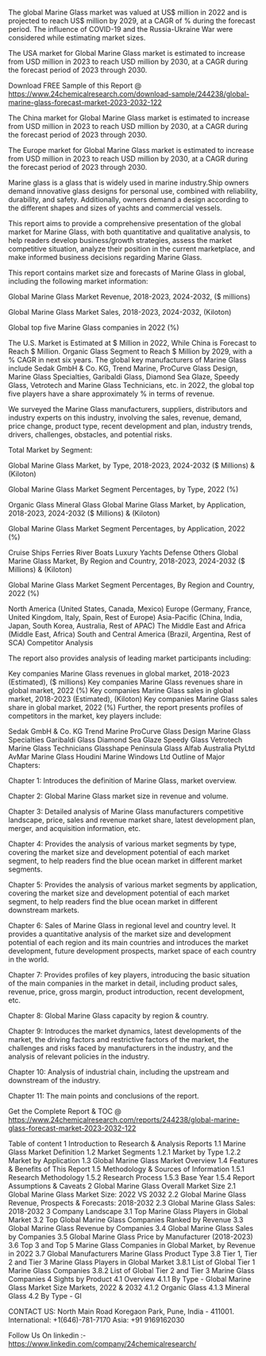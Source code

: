 The global Marine Glass market was valued at US$ million in 2022 and is projected to reach US$ million by 2029, at a CAGR of % during the forecast period. The influence of COVID-19 and the Russia-Ukraine War were considered while estimating market sizes.

The USA market for Global Marine Glass market is estimated to increase from USD million in 2023 to reach USD million by 2030, at a CAGR during the forecast period of 2023 through 2030.

Download FREE Sample of this Report @ https://www.24chemicalresearch.com/download-sample/244238/global-marine-glass-forecast-market-2023-2032-122

The China market for Global Marine Glass market is estimated to increase from USD million in 2023 to reach USD million by 2030, at a CAGR during the forecast period of 2023 through 2030.

The Europe market for Global Marine Glass market is estimated to increase from USD million in 2023 to reach USD million by 2030, at a CAGR during the forecast period of 2023 through 2030.

Marine glass is a glass that is widely used in marine industry.Ship owners demand innovative glass designs for personal use, combined with reliability, durability, and safety. Additionally, owners demand a design according to the different shapes and sizes of yachts and commercial vessels.

This report aims to provide a comprehensive presentation of the global market for Marine Glass, with both quantitative and qualitative analysis, to help readers develop business/growth strategies, assess the market competitive situation, analyze their position in the current marketplace, and make informed business decisions regarding Marine Glass.

This report contains market size and forecasts of Marine Glass in global, including the following market information:

Global Marine Glass Market Revenue, 2018-2023, 2024-2032, ($ millions)

Global Marine Glass Market Sales, 2018-2023, 2024-2032, (Kiloton)

Global top five Marine Glass companies in 2022 (%)

The U.S. Market is Estimated at $ Million in 2022, While China is Forecast to Reach $ Million.
Organic Glass Segment to Reach $ Million by 2029, with a % CAGR in next six years.
The global key manufacturers of Marine Glass include Sedak GmbH & Co. KG, Trend Marine, ProCurve Glass Design, Marine Glass Specialties, Garibaldi Glass, Diamond Sea Glaze, Speedy Glass, Vetrotech and Marine Glass Technicians, etc. in 2022, the global top five players have a share approximately % in terms of revenue.

We surveyed the Marine Glass manufacturers, suppliers, distributors and industry experts on this industry, involving the sales, revenue, demand, price change, product type, recent development and plan, industry trends, drivers, challenges, obstacles, and potential risks.

Total Market by Segment:

Global Marine Glass Market, by Type, 2018-2023, 2024-2032 ($ Millions) & (Kiloton)

Global Marine Glass Market Segment Percentages, by Type, 2022 (%)

Organic Glass
Mineral Glass
Global Marine Glass Market, by Application, 2018-2023, 2024-2032 ($ Millions) & (Kiloton)

Global Marine Glass Market Segment Percentages, by Application, 2022 (%)

Cruise Ships
Ferries
River Boats
Luxury Yachts
Defense
Others
Global Marine Glass Market, By Region and Country, 2018-2023, 2024-2032 ($ Millions) & (Kiloton)

Global Marine Glass Market Segment Percentages, By Region and Country, 2022 (%)

North America (United States, Canada, Mexico)
Europe (Germany, France, United Kingdom, Italy, Spain, Rest of Europe)
Asia-Pacific (China, India, Japan, South Korea, Australia, Rest of APAC)
The Middle East and Africa (Middle East, Africa)
South and Central America (Brazil, Argentina, Rest of SCA)
Competitor Analysis

The report also provides analysis of leading market participants including:

Key companies Marine Glass revenues in global market, 2018-2023 (Estimated), ($ millions)
Key companies Marine Glass revenues share in global market, 2022 (%)
Key companies Marine Glass sales in global market, 2018-2023 (Estimated), (Kiloton)
Key companies Marine Glass sales share in global market, 2022 (%)
Further, the report presents profiles of competitors in the market, key players include:

Sedak GmbH & Co. KG
Trend Marine
ProCurve Glass Design
Marine Glass Specialties
Garibaldi Glass
Diamond Sea Glaze
Speedy Glass
Vetrotech
Marine Glass Technicians
Glasshape
Peninsula Glass
Alfab Australia PtyLtd
AvMar Marine Glass
Houdini Marine Windows Ltd
Outline of Major Chapters:

Chapter 1: Introduces the definition of Marine Glass, market overview.

Chapter 2: Global Marine Glass market size in revenue and volume.

Chapter 3: Detailed analysis of Marine Glass manufacturers competitive landscape, price, sales and revenue market share, latest development plan, merger, and acquisition information, etc.

Chapter 4: Provides the analysis of various market segments by type, covering the market size and development potential of each market segment, to help readers find the blue ocean market in different market segments.

Chapter 5: Provides the analysis of various market segments by application, covering the market size and development potential of each market segment, to help readers find the blue ocean market in different downstream markets.

Chapter 6: Sales of Marine Glass in regional level and country level. It provides a quantitative analysis of the market size and development potential of each region and its main countries and introduces the market development, future development prospects, market space of each country in the world.

Chapter 7: Provides profiles of key players, introducing the basic situation of the main companies in the market in detail, including product sales, revenue, price, gross margin, product introduction, recent development, etc.

Chapter 8: Global Marine Glass capacity by region & country.

Chapter 9: Introduces the market dynamics, latest developments of the market, the driving factors and restrictive factors of the market, the challenges and risks faced by manufacturers in the industry, and the analysis of relevant policies in the industry.

Chapter 10: Analysis of industrial chain, including the upstream and downstream of the industry.

Chapter 11: The main points and conclusions of the report.

Get the Complete Report & TOC @ https://www.24chemicalresearch.com/reports/244238/global-marine-glass-forecast-market-2023-2032-122

Table of content
1 Introduction to Research & Analysis Reports
1.1 Marine Glass Market Definition
1.2 Market Segments
1.2.1 Market by Type
1.2.2 Market by Application
1.3 Global Marine Glass Market Overview
1.4 Features & Benefits of This Report
1.5 Methodology & Sources of Information
1.5.1 Research Methodology
1.5.2 Research Process
1.5.3 Base Year
1.5.4 Report Assumptions & Caveats
2 Global Marine Glass Overall Market Size
2.1 Global Marine Glass Market Size: 2022 VS 2032
2.2 Global Marine Glass Revenue, Prospects & Forecasts: 2018-2032
2.3 Global Marine Glass Sales: 2018-2032
3 Company Landscape
3.1 Top Marine Glass Players in Global Market
3.2 Top Global Marine Glass Companies Ranked by Revenue
3.3 Global Marine Glass Revenue by Companies
3.4 Global Marine Glass Sales by Companies
3.5 Global Marine Glass Price by Manufacturer (2018-2023)
3.6 Top 3 and Top 5 Marine Glass Companies in Global Market, by Revenue in 2022
3.7 Global Manufacturers Marine Glass Product Type
3.8 Tier 1, Tier 2 and Tier 3 Marine Glass Players in Global Market
3.8.1 List of Global Tier 1 Marine Glass Companies
3.8.2 List of Global Tier 2 and Tier 3 Marine Glass Companies
4 Sights by Product
4.1 Overview
4.1.1 By Type - Global Marine Glass Market Size Markets, 2022 & 2032
4.1.2 Organic Glass
4.1.3 Mineral Glass
4.2 By Type - Gl

CONTACT US:
North Main Road Koregaon Park, Pune, India - 411001.
International: +1(646)-781-7170
Asia: +91 9169162030

Follow Us On linkedin :- https://www.linkedin.com/company/24chemicalresearch/
